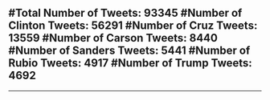 #Total Number of Tweets: 93345 
#Number of Clinton Tweets: 56291
#Number of Cruz Tweets: 13559
#Number of Carson Tweets: 8440
#Number of Sanders Tweets: 5441
#Number of Rubio Tweets: 4917
#Number of Trump Tweets: 4692
---
---
